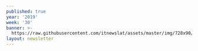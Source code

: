 ```yaml
---
published: true
year: '2019'
week: '30'
banner: >-
  https://raw.githubusercontent.com/itnewslat/assets/master/img/728x90/Banner-Resumen.jpg
layout: newsletter
---
```

